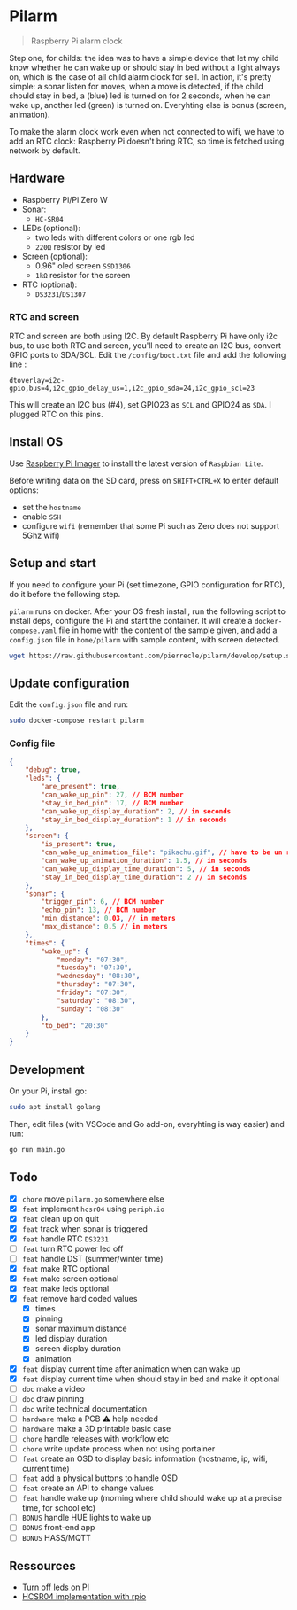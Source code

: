 # Pilarm

> Raspberry Pi alarm clock

Step one, for childs: the idea was to have a simple device that let my child know whether he can wake up or should stay in bed without a light always on, which is the case of all child alarm clock for sell.
In action, it's pretty simple: a sonar listen for moves, when a move is detected, if the child should stay in bed, a (blue) led is turned on for 2 seconds, when he can wake up, another led (green) is turned on. Everyhting else is bonus (screen, animation).

To make the alarm clock work even when not connected to wifi, we have to add an RTC clock: Raspberry Pi doesn't bring RTC, so time is fetched using network by default.

## Hardware

- Raspberry Pi/Pi Zero W
- Sonar:
  - `HC-SR04`
- LEDs (optional):
    - two leds with different colors or one rgb led
    - `220Ω` resistor by led
- Screen (optional):
    - 0.96" oled screen `SSD1306`
    - `1kΩ` resistor for the screen
- RTC (optional):
  - `DS3231`/`DS1307`

### RTC and screen

RTC and screen are both using I2C. By default Raspberry Pi have only i2c bus, to use both RTC and screen, you'll need to create an I2C bus, convert GPIO ports to SDA/SCL.
Edit the `/config/boot.txt` file and add the following line :

```
dtoverlay=i2c-gpio,bus=4,i2c_gpio_delay_us=1,i2c_gpio_sda=24,i2c_gpio_scl=23
```

This will create an I2C bus (#4), set GPIO23 as `SCL` and GPIO24 as `SDA`. I plugged RTC on this pins.

## Install OS

Use [Raspberry Pi Imager](https://www.raspberrypi.com/software/) to install the latest version of `Raspbian Lite`.

Before writing data on the SD card, press on `SHIFT+CTRL+X` to enter default options:
- set the `hostname`
- enable `SSH`
- configure `wifi` (remember that some Pi such as Zero does not support 5Ghz wifi)

## Setup and start

If you need to configure your Pi (set timezone, GPIO configuration for RTC), do it before the following step.

`pilarm` runs on docker. After your OS fresh install, run the following script to install deps, configure the Pi and start the container.
It will create a `docker-compose.yaml` file in home with the content of the sample given, and add a `config.json` file in `home/pilarm` with sample content, with screen detected.

```bash
wget https://raw.githubusercontent.com/pierrecle/pilarm/develop/setup.sh  -O - | bash
```

## Update configuration

Edit the `config.json` file and run:

```bash
sudo docker-compose restart pilarm
```

### Config file

```json
{
    "debug": true,
    "leds": {
        "are_present": true,
        "can_wake_up_pin": 27, // BCM number
        "stay_in_bed_pin": 17, // BCM number
        "can_wake_up_display_duration": 2, // in seconds
        "stay_in_bed_display_duration": 1 // in seconds
    },
    "screen": {
        "is_present": true,
        "can_wake_up_animation_file": "pikachu.gif", // have to be un ressources folder
        "can_wake_up_animation_duration": 1.5, // in seconds
        "can_wake_up_display_time_duration": 5, // in seconds
        "stay_in_bed_display_time_duration": 2 // in seconds
    },
    "sonar": {
        "trigger_pin": 6, // BCM number
        "echo_pin": 13, // BCM number
        "min_distance": 0.03, // in meters
        "max_distance": 0.5 // in meters
    },
    "times": {
        "wake_up": {
            "monday": "07:30",
            "tuesday": "07:30",
            "wednesday": "08:30",
            "thursday": "07:30",
            "friday": "07:30",
            "saturday": "08:30",
            "sunday": "08:30"
        },
        "to_bed": "20:30"
    }
}
```

## Development

On your Pi, install go:
```bash
sudo apt install golang
```

Then, edit files (with VSCode and Go add-on, everyhting is way easier) and run:
```bash
go run main.go
```

## Todo

- [x] `chore` move `pilarm.go` somewhere else
- [x] `feat` implement `hcsr04` using `periph.io`
- [x] `feat` clean up on quit
- [x] `feat` track when sonar is triggered
- [X] `feat` handle RTC `DS3231`
- [ ] `feat` turn RTC power led off
- [ ] `feat` handle DST (summer/winter time)
- [X] `feat` make RTC optional
- [x] `feat` make screen optional
- [x] `feat` make leds optional
- [x] `feat` remove hard coded values
  - [x] times
  - [x] pinning
  - [x] sonar maximum distance
  - [x] led display duration
  - [x] screen display duration
  - [x] animation
- [x] `feat` display current time after animation when can wake up
- [x] `feat` display current time when should stay in bed and make it optional
- [ ] `doc` make a video
- [ ] `doc` draw pinning
- [ ] `doc` write technical documentation
- [ ] `hardware` make a PCB :warning: help needed
- [ ] `hardware` make a 3D printable basic case
- [ ] `chore` handle releases with workflow etc
- [ ] `chore` write update process when not using portainer
- [ ] `feat` create an OSD to display basic information (hostname, ip, wifi, current time)
- [ ] `feat` add a physical buttons to handle OSD
- [ ] `feat` create an API to change values
- [ ] `feat` handle wake up (morning where child should wake up at a precise time, for school etc)
- [ ] `BONUS` handle HUE lights to wake up
- [ ] `BONUS` front-end app
- [ ] `BONUS` HASS/MQTT

## Ressources

- [Turn off leds on PI](https://n.ethz.ch/~dbernhard/disable-led-on-a-raspberry-pi.html)
- [HCSR04 implementation with rpio](https://github.com/raspberrypi-go-drivers/hcsr04)